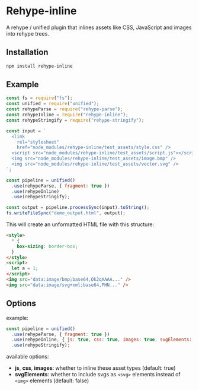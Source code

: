 # Rehype-inline

A rehype / unified plugin that inlines assets like CSS, JavaScript and images into rehype trees.

## Installation

```bash
npm install rehype-inline
```

## Example

```js
const fs = require("fs");
const unified = require("unified");
const rehypeParse = require("rehype-parse");
const rehypeInline = require("rehype-inline");
const rehypeStringify = require("rehype-stringify");

const input = `
  <link
    rel="stylesheet"
    href="node_modules/rehype-inline/test_assets/style.css" />
  <script src="node_modules/rehype-inline/test_assets/script.js"></script>
  <img src="node_modules/rehype-inline/test_assets/image.bmp" />
  <img src="node_modules/rehype-inline/test_assets/vector.svg" />
`;

const pipeline = unified()
  .use(rehypeParse, { fragment: true })
  .use(rehypeInline)
  .use(rehypeStringify);

const output = pipeline.processSync(input).toString();
fs.writeFileSync("demo_output.html", output);
```

This will create an unformatted HTML file with this structure:

```html
<style>
  * {
    box-sizing: border-box;
  }
</style>
<script>
  let a = 1;
</script>
<img src="data:image/bmp;base64,Qk2qAAAA..." />
<img src="data:image/svg+xml;base64,PHN..." />
```

## Options

example:

```js
const pipeline = unified()
  .use(rehypeParse, { fragment: true })
  .use(rehypeInline, { js: true, css: true, images: true, svgElements: false })
  .use(rehypeStringify);
```

available options:

- **js**, **css**, **images**: whether to inline these asset types (default: true)
- **svgElements**: whether to include svgs as `<svg>` elements instead of `<img>` elements (default: false)
